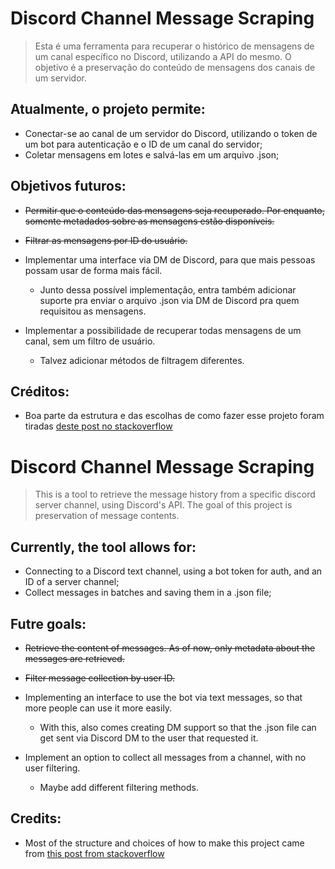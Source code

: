 # Discord Channel Message Scraping
>Esta é uma ferramenta para recuperar o histórico de mensagens de um canal específico no Discord, utilizando a API do mesmo. O objetivo é a preservação do conteúdo de mensagens dos canais de um servidor. 

## Atualmente, o projeto permite:

- Conectar-se ao canal de um servidor do Discord, utilizando o token de um bot para autenticação e o ID de um canal do servidor;
- Coletar mensagens em lotes e salvá-las em um arquivo .json;

## Objetivos futuros:

- ~~Permitir que o conteúdo das mensagens seja recuperado. Por enquanto, somente metadados sobre as mensagens estão disponíveis.~~
- ~~Filtrar as mensagens por ID do usuário.~~

- Implementar uma interface via DM de Discord, para que mais pessoas possam usar de forma mais fácil.
  - Junto dessa possível implementação, entra também adicionar suporte pra enviar o arquivo .json via DM de Discord pra quem requisitou as mensagens.
- Implementar a possibilidade de recuperar todas mensagens de um canal, sem um filtro de usuário.
  - Talvez adicionar métodos de filtragem diferentes. 
 
## Créditos:

- Boa parte da estrutura e das escolhas de como fazer esse projeto foram tiradas [deste post no stackoverflow](https://stackoverflow.com/questions/67793922/data-scraping-on-discord-using-python) 


# Discord Channel Message Scraping
>This is a tool to retrieve the message history from a specific discord server channel, using Discord's API. The goal of this project is preservation of message contents.

## Currently, the tool allows for:

- Connecting to a Discord text channel, using a bot token for auth, and an ID of a server channel;
- Collect messages in batches and saving them in a .json file;

## Futre goals:

- ~~Retrieve the content of messages. As of now, only metadata about the messages are retrieved.~~
- ~~Filter message collection by user ID.~~

- Implementing an interface to use the bot via text messages, so that more people can use it more easily.
  - With this, also comes creating DM support so that the .json file can get sent via Discord DM to the user that requested it.
- Implement an option to collect all messages from a channel, with no user filtering.
  - Maybe add different filtering methods.
 
## Credits:

- Most of the structure and choices of how to make this project came from [this post from stackoverflow](https://stackoverflow.com/questions/67793922/data-scraping-on-discord-using-python)
